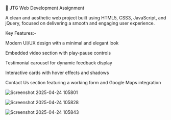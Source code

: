 🧩 JTG Web Development Assignment

A clean and aesthetic web project built using HTML5, CSS3, JavaScript, and jQuery, focused on delivering a smooth and engaging user experience.

Key Features:-

Modern UI/UX design with a minimal and elegant look

Embedded video section with play-pause controls

Testimonial carousel for dynamic feedback display

Interactive cards with hover effects and shadows

Contact Us section featuring a working form and Google Maps integration


![Screenshot 2025-04-24 105801](https://github.com/user-attachments/assets/78486374-a1e5-4301-a520-566aa5baa5cb)

![Screenshot 2025-04-24 105828](https://github.com/user-attachments/assets/0c0814b8-f122-4784-bb42-e897de30c3a4)

![Screenshot 2025-04-24 105843](https://github.com/user-attachments/assets/c924d9f6-b251-4eb1-a381-41fa576fd14d)

